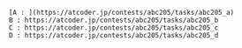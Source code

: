      [A : ](https://atcoder.jp/contests/abc205/tasks/abc205_a)
     B : https://atcoder.jp/contests/abc205/tasks/abc205_b
     C : https://atcoder.jp/contests/abc205/tasks/abc205_c
     D : https://atcoder.jp/contests/abc205/tasks/abc205_d

